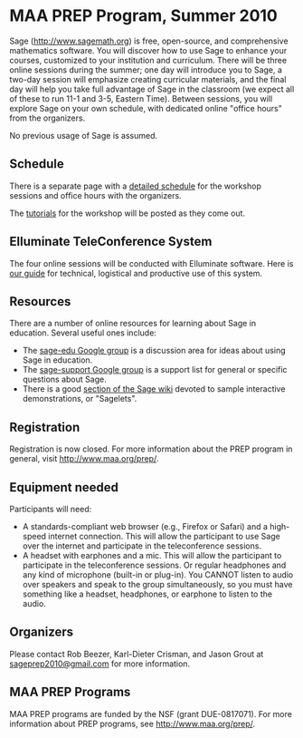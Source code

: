 

# MAA PREP Program, Summer 2010

Sage (<a class="http" href="http://www.sagemath.org">http://www.sagemath.org</a>) is free, open-source, and comprehensive mathematics software. You will discover how to use Sage to enhance your courses, customized to your institution and curriculum. There will be three online sessions during the summer; one day will introduce you to Sage, a two-day session will emphasize creating curricular materials, and the final day will help you take full advantage of Sage in the classroom (we expect all of these to run 11-1 and 3-5, Eastern Time). Between sessions, you will explore Sage on your own schedule, with dedicated online "office hours" from the organizers.  

No previous usage of Sage is assumed. 


## Schedule

There is a separate page with a <a href="/prep/2010/sessions">detailed schedule</a> for the workshop sessions and office hours with the organizers. 

The <a href="/prep/2010/Tutorials">tutorials</a> for the workshop will be posted as they come out. 


## Elluminate TeleConference System

The four online sessions will be conducted with Elluminate software.  Here is <a href="/prep/2010/TeleConference">our guide</a> for technical, logistical and productive use of this system. 


## Resources

There are a number of online resources for learning about Sage in education.  Several useful ones include: 

   * The <a class="http" href="http://groups.google.com/group/sage-edu">sage-edu Google group</a> is a discussion area for ideas about using Sage in education. 
   * The <a class="http" href="http://groups.google.com/group/sage-support">sage-support Google group</a> is a support list for general or specific questions about Sage. 
   * There is a good <a href="/interact">section of the Sage wiki</a> devoted to sample interactive demonstrations, or "Sagelets". 

## Registration

Registration is now closed.  For more information about the PREP program in general, visit <a class="http" href="http://www.maa.org/prep/">http://www.maa.org/prep/</a>. 


## Equipment needed

Participants will need: 

   * A standards-compliant web browser (e.g., Firefox or Safari) and a high-speed internet connection.  This will allow the participant to use  Sage over the internet and participate in the teleconference sessions. 
   * A headset with earphones and a mic.  This will allow the participant to participate in the teleconference sessions.  Or regular headphones and any kind of microphone (built-in or plug-in).  You CANNOT listen to audio over speakers and speak to the group simultaneously, so you must have something like a headset, headphones, or earphone to listen to the audio. 

## Organizers

Please contact Rob Beezer, Karl-Dieter Crisman, and Jason Grout at <a href="mailto:sageprep2010@gmail.com">sageprep2010@gmail.com</a> for more information. 


## MAA PREP Programs

MAA PREP programs are funded by the NSF (grant DUE-0817071).  For more information about PREP programs, see <a class="http" href="http://www.maa.org/prep/">http://www.maa.org/prep/</a>. 
